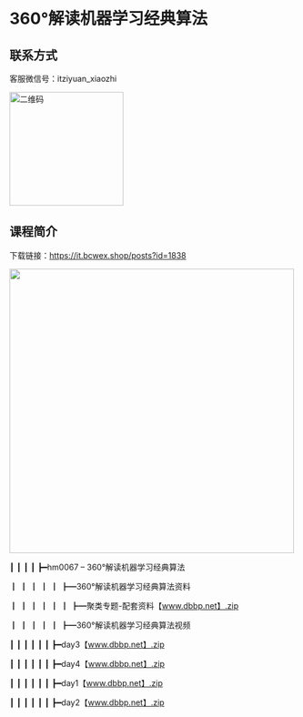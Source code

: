# 360°解读机器学习经典算法

## 联系方式

客服微信号：itziyuan_xiaozhi

<img src="https://ziyuanyun.oss-cn-guangzhou.aliyuncs.com/common/20240614073449/666b82192834a.jpg" width="200" height="200" alt="二维码">

## 课程简介

下载链接：https://it.bcwex.shop/posts?id=1838

<img src="https://ziyuanyun.oss-cn-guangzhou.aliyuncs.com/yun/20240515183545/66449001e434d.jpg" width="500" alt="">

  ┃ ┃ ┃ ┃ ┣━hm0067 &#8211; 360°解读机器学习经典算法

 ┃ ┃ ┃ ┃ ┃ ┣━360°解读机器学习经典算法资料

 ┃ ┃ ┃ ┃ ┃ ┃ ┣━聚类专题-配套资料【www.dbbp.net】.zip

 ┃ ┃ ┃ ┃ ┃ ┣━360°解读机器学习经典算法视频

 ┃ ┃ ┃ ┃ ┃ ┃ ┣━day3【www.dbbp.net】.zip

 ┃ ┃ ┃ ┃ ┃ ┃ ┣━day4【www.dbbp.net】.zip

 ┃ ┃ ┃ ┃ ┃ ┃ ┣━day1【www.dbbp.net】.zip

 ┃ ┃ ┃ ┃ ┃ ┃ ┣━day2【www.dbbp.net】.zip

  